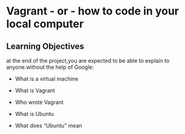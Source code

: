 # Vagrant - or - how to code in your local computer

## Learning Objectives

at the end of the project,you are expected to be able to explain to anyone.without the help of Google:

* What is a virtual machine

* What is Vagrant

* Who wrote Vagrant

* What is Ubuntu

* What does “Ubuntu” mean 
